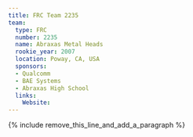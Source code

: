 ```yaml
---
title: FRC Team 2235
team:
  type: FRC
  number: 2235
  name: Abraxas Metal Heads
  rookie_year: 2007
  location: Poway, CA, USA
  sponsors:
  - Qualcomm
  - BAE Systems
  - Abraxas High School
  links:
    Website:
---
```


{% include remove_this_line_and_add_a_paragraph %}